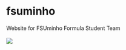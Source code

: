 # fsuminho
Website for FSUminho Formula Student Team
<br>
<br>
<img src="https://github.com/Duarte0903/fsuminho/blob/main/imgs/logo_red.png">
